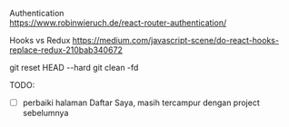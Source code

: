 Authentication  
https://www.robinwieruch.de/react-router-authentication/

Hooks vs Redux
https://medium.com/javascript-scene/do-react-hooks-replace-redux-210bab340672


git reset HEAD --hard
git clean -fd

TODO:
- [ ] perbaiki halaman Daftar Saya, masih tercampur dengan project sebelumnya
